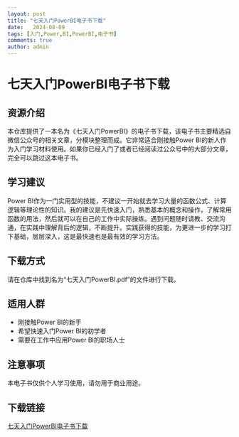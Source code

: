 ```yaml
---
layout: post
title: "七天入门PowerBI电子书下载"
date:   2024-08-09
tags: [入门,Power,BI,PowerBI,电子书]
comments: true
author: admin
---
```

# 七天入门PowerBI电子书下载

## 资源介绍

本仓库提供了一本名为《七天入门PowerBI》的电子书下载，该电子书主要精选自微信公众号的相关文章，分模块整理而成。它非常适合刚接触Power BI的新人作为入门学习材料使用。如果你已经入门了或者已经阅读过公众号中的大部分文章，完全可以跳过这本电子书。

## 学习建议

Power BI作为一门实用型的技能，不建议一开始就去学习大量的函数公式、计算逻辑等理论性的知识。我的建议是先快速入门，熟悉基本的概念和操作，了解常用函数的用法，然后就可以在自己的工作中实际操练。遇到问题随时请教、交流沟通，在实践中理解背后的逻辑，不断提升。实践获得的技能，为更进一步的学习打下基础，层层深入，这是最快速也是最有效的学习方法。

## 下载方式

请在仓库中找到名为“七天入门PowerBI.pdf”的文件进行下载。

## 适用人群

- 刚接触Power BI的新手
- 希望快速入门Power BI的初学者
- 需要在工作中应用Power BI的职场人士

## 注意事项

本电子书仅供个人学习使用，请勿用于商业用途。

## 下载链接

[七天入门PowerBI电子书下载](https://pan.quark.cn/s/3bf72d2c9863)